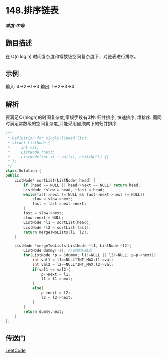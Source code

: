 # 148.排序链表

##### 难度:中等

## 题目描述

在 O(n log n) 时间复杂度和常数级空间复杂度下，对链表进行排序。

## 示例

输入: 4->2->1->3
输出: 1->2->3->4

## 解析

要满足Ｏ(nlogn)的时间复杂度,常规手段有3种: 归并排序, 快速排序, 堆排序.
而同时满足常数级的空间复杂度,只能采用自顶向下的归并排序.


```c++
/**
 * Definition for singly-linked list.
 * struct ListNode {
 *     int val;
 *     ListNode *next;
 *     ListNode(int x) : val(x), next(NULL) {}
 * };
 */
class Solution {
public:
    ListNode* sortList(ListNode* head) {
        if (head == NULL || head->next == NULL) return head;
        ListNode *slow = head, *fast = head;
        while(fast->next != NULL && fast->next->next != NULL){
            slow = slow->next;
            fast = fast->next->next;
        }
        fast = slow->next;
        slow->next = NULL;
        ListNode *l1 = sortList(head);
        ListNode *l2 = sortList(fast);
        return mergeTwoLists(l1, l2);
    }

    ListNode *mergeTwoLists(ListNode *l1, ListNode *l2){
        ListNode dummy(-1); //创建头结点
        for(ListNode *p = &dummy; l1!=NULL || l2!=NULL; p=p->next){
            int val1 = l1==NULL?INT_MAX:l1->val;
            int val2 = l2==NULL?INT_MAX:l2->val;
            if(val1 <= val2){
                p->next = l1;
                l1 = l1->next;
            }
            else{
                p->next = l2;
                l2 = l2->next;
            }
        }
        return dummy.next;
    }
};
```

## 传送门
[LeetCode](https://leetcode-cn.com/problems/sort-list/)
